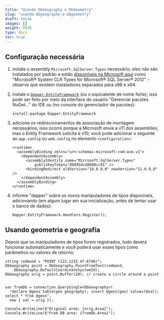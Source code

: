 ```yaml
---
title: "Usando DbGeography e DbGeometry"
slug: "usando-dbgeography-e-dbgeometry"
draft: false
images: []
weight: 9978
type: docs
toc: true
---
```


## Configuração necessária
1. instale o assembly `Microsoft.SqlServer.Types` necessário; eles não são instalados por padrão e estão [disponíveis na Microsoft aqui](https://www.microsoft.com/en-gb/download/details.aspx?id=29065) como "Microsoft® System CLR Types for Microsoft® SQL Server® 2012" - observe que existem instaladores separados para x86 e x64.
2. instale o [`Dapper.EntityFramework`](https://www.nuget.org/packages/dapper.entityframework) (ou o equivalente de nome forte); isso pode ser feito por meio da interface do usuário "Gerenciar pacotes NuGet..." do IDE ou (no console do gerenciador de pacotes):

       install-package Dapper.EntityFramework
3. adicione os redirecionamentos de associação de montagem necessários; isso ocorre porque a Microsoft envia a v11 dos assemblies, mas o Entity Framework solicita a v10; você pode adicionar o seguinte ao `app.config` ou `web.config` no elemento `<configuration>`:

       <runtime>
         <assemblyBinding xmlns="urn:schemas-microsoft-com:asm.v1">
           <dependentAssembly>
             <assemblyIdentity name="Microsoft.SqlServer.Types" 
                 publicKeyToken="89845dcd8080cc91" />
             <bindingRedirect oldVersion="10.0.0.0" newVersion="11.0.0.0" />
           </dependentAssembly>
         </assemblyBinding>
       </runtime>
4. informe "dapper" sobre os novos manipuladores de tipos disponíveis, adicionando (em algum lugar em sua inicialização, antes de tentar usar o banco de dados):

       Dapper.EntityFramework.Handlers.Register();

## Usando geometria e geografia
Depois que os manipuladores de tipos forem registrados, tudo deverá funcionar automaticamente e você poderá usar esses tipos como parâmetros ou valores de retorno:

    string redmond = "POINT (122.1215 47.6740)";
    DbGeography point = DbGeography.PointFromText(redmond,
        DbGeography.DefaultCoordinateSystemId);
    DbGeography orig = point.Buffer(20); // create a circle around a point


    var fromDb = connection.QuerySingle<DbGeography>(
      "declare @geos table(geo geography); insert @geos(geo) values(@val); select * from @geos",
      new { val = orig });

    Console.WriteLine($"Original area: {orig.Area}");
    Console.WriteLine($"From DB area: {fromDb.Area}");


